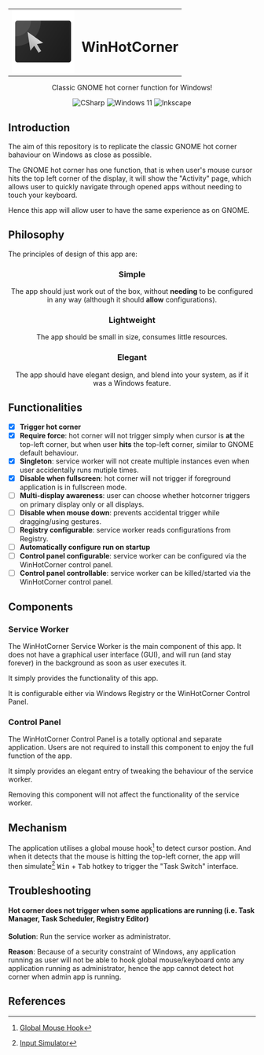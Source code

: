 <div align="center">

<table>
<tbody>
  <tr>
    <td><img src="res/WHC_Logo.svg" alt="Logo" width="128px"/> </td>
    <td>
    
  # WinHotCorner
  </td>
  </tr>
</tbody>
</table>

Classic GNOME hot corner function for Windows!

![CSharp](https://img.shields.io/badge/C%23-5C2D91?style=flat-square&logo=.net&logoColor=white)
![Windows 11](https://img.shields.io/badge/Designed%20for%20Windows%2011-%230079d5.svg?style=flat-square&logo=Windows%2011&logoColor=white)
![Inkscape](https://img.shields.io/badge/Inkscape-e0e0e0?style=flat-square&logo=inkscape&logoColor=080A13)
</div>

## Introduction
The aim of this repository is to replicate the classic GNOME hot corner bahaviour on Windows as close as possible.

The GNOME hot corner has one function, that is when user's mouse cursor hits the top left corner of the display, it will show the "Activity" page, which allows user to quickly navigate through opened apps without needing to touch your keyboard.

Hence this app will allow user to have the same experience as on GNOME.

## Philosophy
The principles of design of this app are:
<div align="center">
  
### Simple
The app should just work out of the box, without **needing** to be configured in any way (although it should **allow** configurations).
### Lightweight
The app should be small in size, consumes little resources.
### Elegant
The app should have elegant design, and blend into your system, as if it was a Windows feature.
</div>

## Functionalities
- [X] **Trigger hot corner**
- [X] **Require force**: hot corner will not trigger simply when cursor is **at** the top-left corner, but when user **hits** the top-left corner, similar to GNOME default behaviour.
- [X] **Singleton**: service worker will not create multiple instances even when user accidentally runs mutiple times.
- [X] **Disable when fullscreen**: hot corner will not trigger if foreground application is in fullscreen mode.
- [ ] **Multi-display awareness**: user can choose whether hotcorner triggers on primary display only or all displays.
- [ ] **Disable when mouse down**: prevents accidental trigger while dragging/using gestures.
- [ ] **Registry configurable**: service worker reads configurations from Registry.
- [ ] **Automatically configure run on startup**
- [ ] **Control panel configurable**: service worker can be configured via the WinHotCorner control panel.
- [ ] **Control panel controllable**: service worker can be killed/started via the WinHotCorner control panel.

## Components
### Service Worker
The WinHotCorner Service Worker is the main component of this app. It does not have a graphical user interface (GUI), and will run (and stay forever) in the background as soon as user executes it.

It simply provides the functionality of this app.

It is configurable either via Windows Registry or the WinHotCorner Control Panel.
### Control Panel
The WinHotCorner Control Panel is a totally optional and separate application. Users are not required to install this component to enjoy the full function of the app.

It simply provides an elegant entry of tweaking the behaviour of the service worker.

Removing this component will not affect the functionality of the service worker.
## Mechanism
The application utilises a global mouse hook[^1] to detect cursor postion. And when it detects that the mouse is hitting the top-left corner, the app will then simulate[^2] <kbd>Win</kbd> + <kbd>Tab</kbd> hotkey to trigger the "Task Switch" interface.

## Troubleshooting
#### Hot corner does not trigger when some applications are running (i.e. Task Manager, Task Scheduler, Registry Editor)
**Solution**: Run the service worker as administrator.

**Reason**: Because of a security constraint of Windows, any application running as user will not be able to hook global mouse/keyboard onto any application running as administrator, hence the app cannot detect hot corner when admin app is running.

## References
[^1]: [Global Mouse Hook](https://github.com/gmamaladze/globalmousekeyhook)
[^2]: [Input Simulator](https://github.com/michaelnoonan/inputsimulator)

